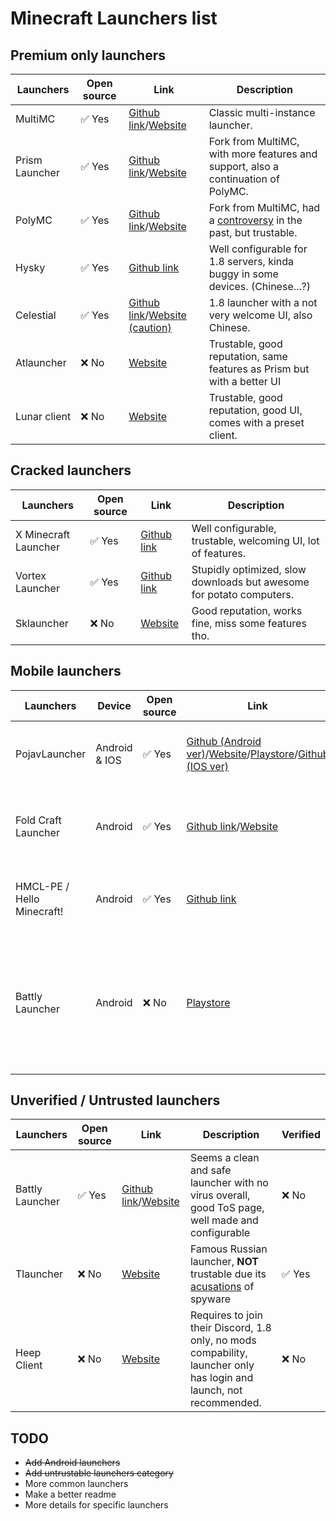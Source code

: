 # Minecraft Launchers list
## Premium only launchers

| Launchers | Open source | Link | Description |
| --- | --- | --- | --- |
| MultiMC | ✅ Yes | [Github link](https://github.com/MultiMC/Launcher/releases/tag/0.6.14)/[Website](https://multimc.org/#Download) | Classic multi-instance launcher. |
| Prism Launcher | ✅ Yes | [Github link](https://github.com/PrismLauncher/PrismLauncher/releases/tag/9.1)/[Website](https://prismlauncher.org/download/windows/) | Fork from MultiMC, with more features and support, also a continuation of PolyMC. |
| PolyMC | ✅ Yes | [Github link](https://prismlauncher.org/download/windows/)/[Website](https://polymc.org/download/) | Fork from MultiMC, had a [controversy](https://www.reddit.com/r/PolyMCLauncher/comments/yq4prr/so_i_whats_up_with_the_controversy_around_polypc/) in the past, but trustable.
| Hysky | ✅ Yes | [Github link](https://github.com/HyskyClient/HySky-Client-Launcher/releases/tag/v2.0.0) | Well configurable for 1.8 servers, kinda buggy in some devices. (Chinese...?) |
| Celestial | ✅ Yes | [Github link](https://github.com/CubeWhyMC/celestial/releases/tag/v2.8.1)/[Website (caution)](https://lunarclient.top) | 1.8 launcher with a not very welcome UI, also Chinese. |
| Atlauncher | ❌ No | [Website](https://atlauncher.com/downloads) | Trustable, good reputation, same features as Prism but with a better UI |
| Lunar client | ❌ No | [Website](https://www.lunarclient.com/download) | Trustable, good reputation, good UI, comes with a preset client. |

## Cracked launchers

| Launchers | Open source | Link | Description |
| --- | --- | --- | --- |
| X Minecraft Launcher | ✅ Yes | [Github link](https://github.com/Voxelum/x-minecraft-launcher/releases/tag/v0.47.13) | Well configurable, trustable, welcoming UI, lot of features. |
| Vortex Launcher | ✅ Yes | [Github link](https://github.com/Kron4ek/minecraft-vortex-launcher/releases) | Stupidly optimized, slow downloads but awesome for potato computers. |
| Sklauncher | ❌ No | [Website](https://skmedix.pl/downloads) | Good reputation, works fine, miss some features tho. |

## Mobile launchers

| Launchers | Device | Open source | Link | Description |
| --- | --- | --- | --- | --- |
| PojavLauncher | Android & IOS | ✅ Yes | [Github (Android ver)](https://github.com/PojavLauncherTeam/PojavLauncher/releases/tag/foxglo)/[Website](https://pojavlauncherteam.github.io)/[Playstore](https://play.google.com/store/apps/details?id=net.kdt.pojavlaunch)/[Github (IOS ver)](https://github.com/PojavLauncherTeam/PojavLauncher_iOS/releases/tag/v2.2) | Trustable, good reputation, well configurable and much more, recommendable. |
| Fold Craft Launcher | Android | ✅ Yes | [Github link](https://github.com/FCL-Team/FoldCraftLauncher/releases/tag/1.1.9)/[Website](https://fcl-team.github.io/pages/download.html) | Well configurable, trustable, good reputation, a good alternative for Pojav. |
| HMCL-PE / Hello Minecraft! | Android | ✅ Yes |  [Github link](https://github.com/HMCL-dev/HMCL-PE) | Pretty configurable, trustable and safe, easy to download mods. |
| Battly Launcher | Android | ❌ No | [Playstore](https://play.google.com/store/apps/details?id=com.tecnobros.battlylauncher) | The launcher seems trustable since the pc version is, also its on Playstore, more details in [Unverified section](#unverified--untrusted-launchers), same creators, different platforms. |


## Unverified / Untrusted launchers
| Launchers | Open source | Link | Description | Verified |
| --- | --- | --- | --- | --- |
| Battly Launcher | ✅ Yes | [Github link](https://github.com/1ly4s0/battlylauncher)/[Website](https://battlylauncher.com) | Seems a clean and safe launcher with no virus overall, good ToS page, well made and configurable | ❌ No |
| Tlauncher | ❌ No | [Website](https://tlauncher.org/en/) | Famous Russian launcher, **NOT** trustable due its [acusations](https://pastebin.com/cs3WanEi) of spyware | ✅ Yes |
| Heep Client | ❌ No | [Website](https://www.heephclient.com) | Requires to join their Discord, 1.8 only, no mods compability, launcher only has login and launch, not recommended. | ❌ No |

## TODO

- ~~Add Android launchers~~
- ~~Add untrustable launchers category~~
- More common launchers
- Make a better readme
- More details for specific launchers
